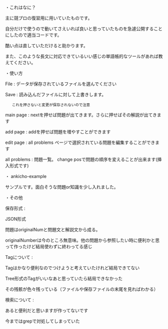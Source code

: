 ・これはなに？

主に競プロの復習用に用いていたものです。 

自分だけで使うので動いてさえいれば良いと思っていたものを急遽公開することにしたので適当コードです。

酷い点は直していただけると助かります。

また、このような長文に対応できているいい感じの単語帳的なツールがあれば教えてください。

・使い方

File : データが保存されているファイルを選んでください

Save : 読み込んだファイルに対して上書きします。

       これを押さないと変更が保存されないので注意
       
main page : nextを押せば問題が出てきます。さらに押せばその解説が出てきます

add page : addを押せば問題を増やすことができます

edit page : all problems ページで選択されている問題を編集することができます

all problems : 問題一覧。 change posで問題の順序を変えることが出来ます(挿入形式です)

・ ankicho-example

サンプルです。面白そうな問題or知識を少し入れました。

・その他

保存形式 :

  JSON形式
  
  問題はoriginalNumと問題文と解説文から成る。
  
  originalNumberは今のところ無意味。他の問題から参照したい時に便利かと思って作ったけど結局使わずに終わってる感じ
  
Tagについて : 

  Tagはかなり便利なのでつけようと考えていたけれど結局できてない
  
  Tree形式のTagがいいなあと思っていたら結局できなかった
  
  その残骸が色々残っている（ファイルや保存ファイルの末尾を見ればわかる）
  
検索について : 

  あると便利だと思いますが作ってないです
  
  今まではgrepで対処してしまっていた
